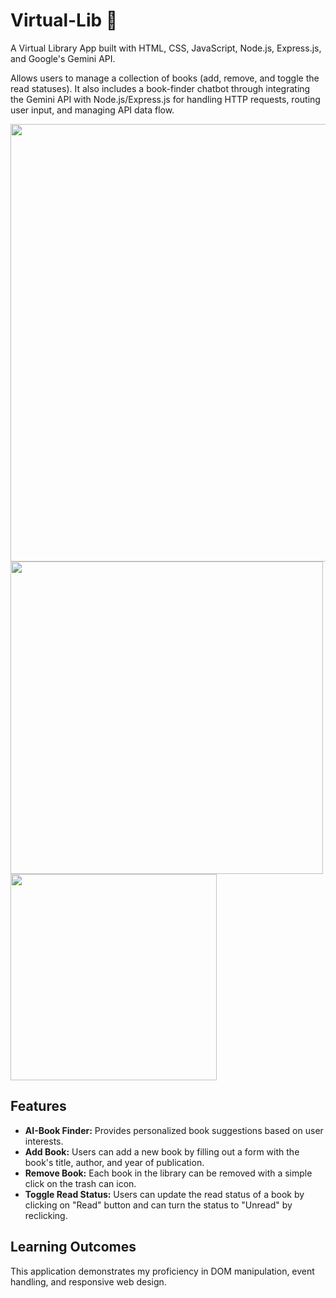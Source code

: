# Virtual-Lib 📖
A Virtual Library App built with HTML, CSS, JavaScript, Node.js, Express.js, and Google's Gemini API. 

Allows users to manage a collection of books (add, remove, and toggle the read statuses). It also includes a book-finder chatbot through integrating the Gemini API with Node.js/Express.js for handling HTTP requests, routing user input, and managing API data flow.

<img src="https://github.com/user-attachments/assets/8b69d4d4-9443-492c-823f-67ecc2c1bb66" width="700" />

<img src="https://github.com/user-attachments/assets/56bfaecd-736a-49a1-b3e9-2f9f346268ff" width="500" />

<img src="https://github.com/user-attachments/assets/45ba8944-4949-43fe-8254-d485cf299fc8" height="330" />

## Features
* **AI-Book Finder:** Provides personalized book suggestions based on user interests.
* **Add Book:** Users can add a new book by filling out a form with the book's title, author, and year of publication.
* **Remove Book:** Each book in the library can be removed with a simple click on the trash can icon.
* **Toggle Read Status:** Users can update the read status of a book by clicking on "Read" button and can turn the status to "Unread" by reclicking.

## Learning Outcomes
This application demonstrates my proficiency in DOM manipulation, event handling, and responsive web design.






